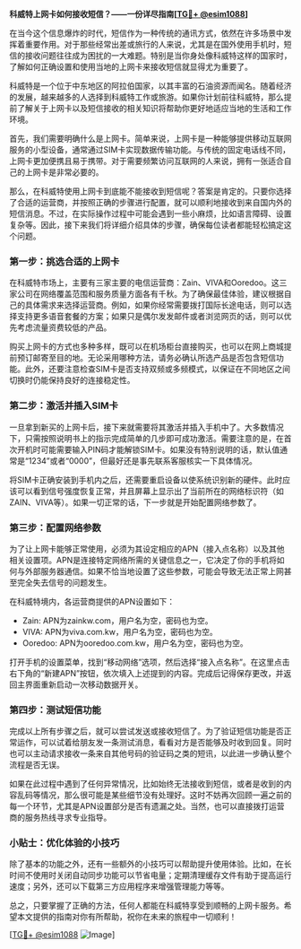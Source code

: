 **科威特上网卡如何接收短信？——一份详尽指南[[TG💪+ @esim1088](https://t.me/s/esim1088)]**

在当今这个信息爆炸的时代，短信作为一种传统的通讯方式，依然在许多场景中发挥着重要作用。对于那些经常出差或旅行的人来说，尤其是在国外使用手机时，短信的接收问题往往成为困扰的一大难题。特别是当你身处像科威特这样的国家时，了解如何正确设置和使用当地的上网卡来接收短信就显得尤为重要了。

科威特是一个位于中东地区的阿拉伯国家，以其丰富的石油资源而闻名。随着经济的发展，越来越多的人选择到科威特工作或旅游。如果你计划前往科威特，那么提前了解关于上网卡以及短信接收的相关知识将帮助你更好地适应当地的生活和工作环境。

首先，我们需要明确什么是上网卡。简单来说，上网卡是一种能够提供移动互联网服务的小型设备，通常通过SIM卡实现数据传输功能。与传统的固定电话线不同，上网卡更加便携且易于携带。对于需要频繁访问互联网的人来说，拥有一张适合自己的上网卡是非常必要的。

那么，在科威特使用上网卡到底能不能接收到短信呢？答案是肯定的。只要你选择了合适的运营商，并按照正确的步骤进行配置，就可以顺利地接收到来自国内外的短信消息。不过，在实际操作过程中可能会遇到一些小麻烦，比如语言障碍、设置复杂等。因此，接下来我们将详细介绍具体的步骤，确保每位读者都能轻松搞定这个问题。

### 第一步：挑选合适的上网卡

在科威特市场上，主要有三家主要的电信运营商：Zain、VIVA和Ooredoo。这三家公司在网络覆盖范围和服务质量方面各有千秋。为了确保最佳体验，建议根据自己的具体需求来选择运营商。例如，如果你经常需要拨打国际长途电话，则可以选择支持更多语音套餐的方案；如果只是偶尔发发邮件或者浏览网页的话，则可以优先考虑流量资费较低的产品。

购买上网卡的方式也多种多样，既可以在机场柜台直接购买，也可以在网上商城提前预订邮寄至目的地。无论采用哪种方法，请务必确认所选产品是否包含短信功能。此外，还要注意检查SIM卡是否支持双频或多频模式，以保证在不同地区之间切换时仍能保持良好的连接稳定性。

### 第二步：激活并插入SIM卡

一旦拿到新买的上网卡后，接下来就需要将其激活并插入手机中了。大多数情况下，只需按照说明书上的指示完成简单的几步即可成功激活。需要注意的是，在首次开机时可能需要输入PIN码才能解锁SIM卡。如果没有特别说明的话，默认值通常是“1234”或者“0000”，但最好还是事先联系客服核实一下具体情况。

将SIM卡正确安装到手机内之后，还需要重启设备以使系统识别新的硬件。此时应该可以看到信号强度恢复正常，并且屏幕上显示出了当前所在的网络标识符（如ZAIN、VIVA等）。如果一切正常的话，下一步就是开始配置网络参数了。

### 第三步：配置网络参数

为了让上网卡能够正常使用，必须为其设定相应的APN（接入点名称）以及其他相关设置项。APN是连接特定网络所需的关键信息之一，它决定了你的手机将如何与外部服务器通信。如果不恰当地设置了这些参数，可能会导致无法正常上网甚至完全失去信号的问题发生。

在科威特境内，各运营商提供的APN设置如下：
- Zain: APN为zainkw.com，用户名为空，密码也为空。
- VIVA: APN为viva.com.kw，用户名为空，密码也为空。
- Ooredoo: APN为ooredoo.com.kw，用户名为空，密码也为空。

打开手机的设置菜单，找到“移动网络”选项，然后选择“接入点名称”。在这里点击右下角的“新建APN”按钮，依次填入上述提到的内容。完成后记得保存更改，并返回主界面重新启动一次移动数据开关。

### 第四步：测试短信功能

完成以上所有步骤之后，就可以尝试发送或接收短信了。为了验证短信功能是否正常运作，可以试着给朋友发一条测试消息，看看对方是否能够及时收到回复。同时也可以主动请求接收一条来自其他号码的验证码之类的短讯，以此进一步确认整个流程是否无误。

如果在此过程中遇到了任何异常情况，比如始终无法接收到短信，或者是收到的内容乱码等情况，那么很可能是某些细节没有处理好。这时不妨再次回顾一遍之前的每一个环节，尤其是APN设置部分是否有遗漏之处。当然，也可以直接拨打运营商的服务热线寻求专业指导。

### 小贴士：优化体验的小技巧

除了基本的功能之外，还有一些额外的小技巧可以帮助提升使用体验。比如，在长时间不使用时关闭自动同步功能可以节省电量；定期清理缓存文件有助于提高运行速度；另外，还可以下载第三方应用程序来增强管理能力等等。

总之，只要掌握了正确的方法，任何人都能在科威特享受到顺畅的上网卡服务。希望本文提供的指南对你有所帮助，祝你在未来的旅程中一切顺利！

[[TG💪+ @esim1088](https://t.me/s/esim1088) ![Image](https://i.postimg.cc/4NQfJmqS/Snipaste-2025-05-13-00-14-12.png)]